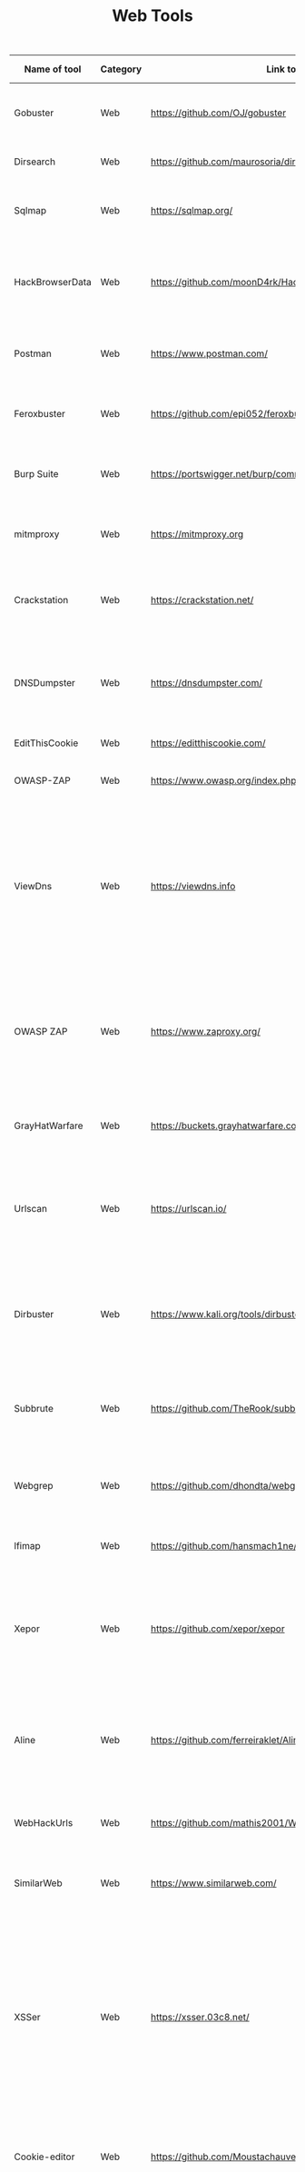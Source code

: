 <h1 align="center"> Web Tools </h1>
<br>



   
| Name of tool    | Category | Link to the tool                                               | Short Discription                                                                                                                                                                                                                                                                                                                                              |
| --------------- | -------- | -------------------------------------------------------------- | -------------------------------------------------------------------------------------------------------------------------------------------------------------------------------------------------------------------------------------------------------------------------------------------------------------------------------------------------------------- |
| Gobuster        | Web      | https://github.com/OJ/gobuster                                 | Bruteforce tool for finding directories and files in webserver                                                                                                                                                                                                                                                                                                 |
| Dirsearch       | Web      | https://github.com/maurosoria/dirsearch                        | Tool for scanning a website path.                                                                                                                                                                                                                                                                                                                              |
| Sqlmap          | Web      | https://sqlmap.org/                                            | automates the process of detecting and exploiting SQL injection                                                                                                                                                                                                                                                                                                |
| HackBrowserData | Web      | https://github.com/moonD4rk/HackBrowserData                    | Tools that could help us decrypt data like password, bookmark, history from the browser.                                                                                                                                                                                                                                                                       |
| Postman         | Web      | https://www.postman.com/                                       | Tool for testing API calls and stubing the data to APIs to mock the calls                                                                                                                                                                                                                                                                                      |
| Feroxbuster     | Web      | https://github.com/epi052/feroxbuster                          | A simple, fast, recursive content discovery tool written in Rust                                                                                                                                                                                                                                                                                               |
| Burp Suite      | Web      | https://portswigger.net/burp/communitydownload                 | It is tool for performing security testing of web applications.                                                                                                                                                                                                                                                                                                |
| mitmproxy       | Web      | https://mitmproxy.org                                          | Mitmproxy is a free and open source interactive HTTPS proxy.                                                                                                                                                                                                                                                                                                   |
| Crackstation    | Web      | https://crackstation.net/                                      | CrackStation is a massive pre-computed lookup tables to crack password hashes.                                                                                                                                                                                                                                                                                 |
| DNSDumpster     | Web      | https://dnsdumpster.com/                                       | DNSdumpster is a FREE domain research tool that can discover hosts related to a domain.                                                                                                                                                                                                                                                                        |
| EditThisCookie  | Web      | https://editthiscookie.com/                                    | Cookie viewer and editor                                                                                                                                                                                                                                                                                                                                       |
| OWASP-ZAP       | Web      | https://www.owasp.org/index.php/OWASP_Zed_Attack_Proxy_Project | Owasp-zap tool is used to scan web application.                                                                                                                                                                                                                                                                                                                |
| ViewDns         | Web      | https://viewdns.info                                           | ViewDNS is used to search for Domain/IP address info and can reverse search about the IP address of the website. Many of the tools are included in it as: Reverse IP Lookup,IP Whois,etc                                                                                                                                                                       |
| OWASP ZAP       | Web      | https://www.zaproxy.org/                                       | OWASP Zed Attact Proxy (ZAP) used for spidering website/passive scanning of website. It contain scanner,proxy and many other features.                                                                                                                                                                                                                         |
| GrayHatWarfare  | Web      | https://buckets.grayhatwarfare.com/                            | Website used to look for publicly exposed s3 buckets of AWS servers                                                                                                                                                                                                                                                                                            |
| Urlscan         | Web      | https://urlscan.io/                                            | urlscan.io is a free service to scan and analyse websites. It record the activity that this page navigation creates.                                                                                                                                                                                                                                           |
| Dirbuster       | Web      | https://www.kali.org/tools/dirbuster/                          | DirBuster is a multi threaded java application designed to brute force directories and files names on web/application servers.                                                                                                                                                                                                                                 |
| Subbrute        | Web      | https://github.com/TheRook/subbrute                            | A DNS meta-query spider that enumerates DNS records, and subdomains.                                                                                                                                                                                                                                                                                           |
| Webgrep         | Web      | https://github.com/dhondta/webgrep                             | grep for Web pages, with JS deobfuscation, CSS unminifying and OCR on images.                                                                                                                                                                                                                                                                                  |
| lfimap          | Web      | https://github.com/hansmach1ne/lfimap                          | Local file inclusion discovery and exploitation tool                                                                                                                                                                                                                                                                                                           |
| Xepor           | Web      | https://github.com/xepor/xepor                                 | Xepor, a web routing framework for reverse engineers and security researchers, brings the best of mitmproxy & Flask                                                                                                                                                                                                                                            |
| Aline           | Web      | https://github.com/ferreiraklet/Aline                          | A tool that simply downloads files of a certain type, located on a certain domain and indexed by Google.                                                                                                                                                                                                                                                       |
| WebHackUrls     | Web      | https://github.com/mathis2001/WebHackUrls                      | A tool for URl recon with filter by keyword and saving results to file.                                                                                                                                                                                                                                                                                        |
| SimilarWeb      | Web      | https://www.similarweb.com/                                    | A tool that provides detailed website traffic analysis                                                                                                                                                                                                                                                                                                         |
| XSSer           | Web      | https://xsser.03c8.net/                                        | Cross Site "Scripter" (aka XSSer) is an automatic -framework- to detect, exploit and report XSS vulnerabilities in web-based applications. It provides several options to try to bypass certain filters and various special techniques for code injection.                                                                                                     |
| Cookie-editor   | Web      | https://github.com/Moustachauve/cookie-editor                  | Browser extension to create, edit and delete cookies for the current tab.                                                                                                                                                                                                                                                                                      |
| Chrome DevTools | Web      | https://developer.chrome.com/docs/devtools/                    | Chrome provides a set of tools for web developers. These tools are built into Google Chrome. It has the functionality to view and change the DOM and a Page’s Style. With Chrome DevTools, you will be able to view messages, run & debug JavaScript in the Console, edit the pages on-the-fly, diagnose the problem quickly, and optimize the website speed . |
| Nessus          | Web      | https://www.tenable.com/downloads/nessus?loginAttempted=true   | An all in one tool that has various featured like network scan , website scan , api scan , etc                                                                                                                                                                                                                                                                 |
| Wappalyzer      | Web      | https://github.com/wappalyzer/wappalyzer                       | Browser extension which identifies technologies on websites                                                                                                                                                                                                                                                                                                    |
| Raccoon      | Web      | https://github.com/evyatarmeged/Raccoon       | A high-performance offensive security tool for reconnaissance and vulnerability scanning |
| ffuf          | Web     | https://github.com/ffuf/ffuf                  | Fast web fuzzer written in Go  |




<br>
<h1 align="center"> Misc Tools </h1>
<br>




| Name of tool     | Category | Link to the tool                              | Short Description                                                                                                              |
| ---------------- | -------- | --------------------------------------------- | ------------------------------------------------------------------------------------------------------------------------------ |
| Oh My Zsh        | Misc     | https://github.com/ohmyzsh/ohmyzsh            | Framework for zsh terminal customization.                                                                                      |
| CyberChef        | Misc     | https://gchq.github.io/CyberChef/             | Browser tool for quickly testing various encoding/encryption operations on a given input, such as base64, XOR, hexdumping, ... |
| Hash-Identify    | Misc     | https://github.com/blackploit/hash-identifier | Software to identify the different types of hashes used to encrypt data and especially passwords.                              |
| dCode            | Misc     | https://www.dcode.fr/tools-list               | A online tool for identifying and decoding various ciphers                                                                     |
| ShadowcryptTools | Misc     | https://shadowcrypt.net/tools/                | A collection of 24 online tools for OSINT, network scanning, MD5 encryption and many others                                    |
| Android-SDK      | android  | https://developer.android.com/studio          | A tool for development of android app using android-sdk,emulator                                                               |
| Hash Analyzer    | Misc     | https://www.tunnelsup.com/hash-analyzer/      | A website that helps to identify hash types.                                                                                   |
| Audacity         | Misc     | https://www.audacityteam.org/download/        | An audio editor that can be used for waveform and spectrum steganography.                                                      |
| prezto           | Misc     | https://github.com/sorin-ionescu/prezto       | Prezto is the configuration framework for Zsh                                                                                  |
| instances        | Misc     | https://instances.vantage.sh/                 | Tool to compare EC2 metrics and pricing on AWS                                                                                 |
| Malzilla         | Misc     | https://malzilla.sourceforge.net/             | Malware hunting tool. It shows you the full source of webpages and all the HTTP headers                                        |
| XOR Calculator   | Misc     | https://xor.pw/#                              | Browser tool for calculate XOR (biner, decimal, hexadecimal, ASCII)                                                            |




<br>
<h1 align="center"> OSINT Tools </h1>
<br>




| Name of tool       | Category | Link to the tool                               | Short Description                                                                                                                                                                        |
| ------------------ | -------- | ---------------------------------------------- | ---------------------------------------------------------------------------------------------------------------------------------------------------------------------------------------- |
| ReconDog           | OSINT    | https://github.com/s0md3v/ReconDog             | An OSINT tool which uses api to collect all data , no direct contact with user is made.                                                                                                  |
| Spiderfoot         | OSINT    | https://www.spiderfoot.net/                    | Spiderfoot is automating the process of gathering intelligence about a given target, which may be an IP address.                                                                         |
| Holehe             | OSINT    | https://github.com/megadose/holehe             | Holehe checks if an email is attached to an account on sites like twitter, instagram, imgur and more than 120 others                                                                     |
| Epieos             | OSINT    | https://epieos.com/                            | Retrieve information linked to an email address, without notifying its user                                                                                                              |
| Spiderfoot         | OSINT    | https://www.spiderfoot.net/                    | Spiderfoot is automating the process of gathering intelligence about a given target, which may be an IP address.                                                                         |
| Geogramint         | OSINT    | https://github.com/Alb-310/Geogramint          | An OSINT Geolocalization tool for Telegram that find nearby users and groups                                                                                                             |
| geocreepy          | OSINT    | http://geocreepy.com                           | A Geolocation OSINT Tool. Offers geolocation information gathering through social networking platforms.                                                                                  |
| ViewDns            | OSINT    | https://viewdns.info                           | ViewDNS is used to search for Domain/IP address info and can reverse search about the IP address of the website. Many of the tools are included in it as: Reverse IP Lookup,IP Whois,etc |
| Sherlock           | OSINT    | https://github.com/sherlock-project/sherlock   | Hunt down social media accounts by username across social networks                                                                                                                       |
| Hunter.io          | OSINT    | https://hunter.io/                             | Hunter lets you find professional email addresses in seconds and connect with the people that matter for your business.                                                                  |
| InstantUsername    | OSINT    | https://instantusername.com/#/                 | Tool to search for a given username in all social media                                                                                                                                  |
| Twint              | OSINT    | https://github.com/twintproject/twint          | A Python Tool to scrape twitter data without API limitations                                                                                                                             |
| KnockKnock         | OSINT    | https://github.com/harleo/knockknock           | A script written in #go that queries the ViewDNSInfo API (free, 500 results limit) and gets a list of domains related to target domain                                                   |
| WEBOSINT           | OSINT    | https://github.com/C3n7ral051nt4g3ncy/webosint | Simple #python tool for step-by-step collection of domain information using HackerTarget and whoisxmlapi APIs.                                                                           |
| OSINT Search Tools | OSINT    | https://osint.hopain.cyou/index.html           | Several hundred links for quick search in Social Media, Communties, Maps, Documents Search Engines                                                                                       |
| SnapScraper        | OSINT    | https://rhematt.github.io/Snap-Scraper/        | SnapScraper is an open source intelligence tool which enables users to download media uploaded to Snapchat’s Snap Map using a set of latitude and longitiude co-ordinates.               |
| GitHound           | OSINT    | https://github.com/tillson/git-hound           | A useful tool to extract sensitive information leaked on github, can be used for bug bounty hunting.                                                                                     |
| Sublist3r          | OSINT    | https://github.com/aboul3la/Sublist3r          | Sublist3r is a python tool designed to enumerate subdomains of websites using OSINT                                                                                                      |
| Maltego            | OSINT    | https://github.com/M0m0SMS-OSINT/Maltego       | Maltego is a Java application that simplify and expedite your investigations.Thanks to its fantastic access to databases and visualization tools.                                        |
| DeHashed           | OSINT    | https://www.dehashed.com/                      | DeHashed is a hacked database search engine to help secure accounts and provide insight on database breaches and account leaks                                                           |
| octosuite          | OSINT    | https://github.com/bellingcat/octosuite        | Advanced Github OSINT Framework                                                                                                                                                          |
| Watools            | OSINT    | https://Watools.io                             | download whatsapp profile picture                                                                                                                                                        |
| WAGSCRAPER         | OSINT    | https://github.com/riz4d/WaGpScraper           | A Python Oriented tool to Scrap WhatsApp Group Link using Google Dork it Scraps Whatsapp Group Links From Google Results And Gives Working Links.                                        |







<br>
<h1 align="center"> Forensics Tool</h1>
<br>






| Name of tool | Category  | Link to the tool                      | Short Description                                                                               |
| ------------ | --------- | ------------------------------------- | ----------------------------------------------------------------------------------------------- |
| Exiftool     | Forensics | https://github.com/exiftool           | Tool for looking into meta data and other useful information related to a particular image file |
| Binwalk      | Forensics | https://github.com/ReFirmLabs/binwalk | Tool for searching a given binary image for embedded files and executable code.                 |
| Forensically | Forensics  | https://29a.ch/photo-forensics/#forensic-magnifier | Forensically is a set of free tools for digital image forensics.                  |
| Aperisolve | Forensics | https://www.aperisolve.com/ | Its offerings, which span the gamut of image analysis, include Steghide, Binwalk, Exiftool, and many others. |
| DTMF decoder | Forensics | https://unframework.github.io/dtmf-detect/ | Tool to solve DTMF audio based forensics |
| Dislocker |  Forensics | http://www.hsc.fr/ressources/outils/dislocker/ | Tool for reading Bitlocker encrypted partitions. |
| Firmware-mod-kit | Forensics | https://code.google.com/p/firmware-mod-kit/ | Tools for firmware packing/unpacking. |
| StegOnline | Forensics | https://stegonline.georgeom.net/ | [Steganography](https://en.wikipedia.org/wiki/Steganography) tool for extracting embedded data from images. A web-based, accessible and open-source port of StegSolve. |
| Sherloq | Forensics | https://github.com/GuidoBartoli/sherloq | An open-source digital image forensic toolset |
| Lookyloo | Forensics | https://lookyloo.circl.lu/ | Webapp allowing to scrape a website and then displays a tree of domains calling each other |   
| pngtools | Forensics | https://github.com/mikalstill/pngtools | An open-source tool to dissect pngs. |
| Creddump | Forensics | https://github.com/moyix/creddump | Dump windows credentials |
| Network Miner | Forensics | http://www.netresec.com/?page=NetworkMiner | Network Forensic Analysis Tool. NetworkMiner can be used as a passive network sniffer/packet capturing tool in order to detect operating systems, sessions, hostnames, open ports etc. without putting any traffic on the network |
| fcrackzip | Forensics | https://github.com/hyc/fcrackzip | Brute-force guesses a zip password (for passwords <7 characters or so) |



<br>
<h1 align="center"> Pwn Tools </h1>
<br>



| Name of tool | Category | Link to the tool                                            | Short Description                                                                                     |
| ------------ | -------- | ----------------------------------------------------------- | ----------------------------------------------------------------------------------------------------- |
| one_gadget   | pwn      | https://github.com/david942j/one_gadget                     | Tool for finding ROP-tools in libc6.so.6                                                              |
| pwntools     | pwn      | https://github.com/Gallopsled/pwntools                      | Library to develop exploits in Python                                                                 |
| metasploit   | pwn      | https://www.metasploit.com/                                 | Very powerful penetration testing framework                                                           |
| Nmap         | pwn      | https://nmap.org/                                           | utility for network discovery and security auditing.                                                  |
| Wireshark    | pwn      | https://wireshark.org/                                      | Network protocol analyzer tool                                                                        |
| RustScan     | pwn      | https://github.com/RustScan/RustScan                        | The fast port scanner.                                                                                |
| Linpeas      | pwn      | https://github.com/carlospolop/PEASS-ng/tree/master/linPEAS | Shows the ways to escalate privileges on Linux                                                        |
| Crackmapexec | pwn      | https://github.com/Porchetta-Industries/CrackMapExec        | post-exploitation tool that helps automate assessing the security of large Active Directory networks. |





<br>
<h1 align="center"> Cryptography Tools </h1>
<br>




| Name of tool  | Category | Link to the tool                            | Short Description                                                                                                     |
| ------------- | -------- | ------------------------------------------- | --------------------------------------------------------------------------------------------------------------------- |
| RsaCtfTool    | Crypto   | https://github.com/RsaCtfTool/RsaCtfTool    | RSA multi attacks tool : uncipher data from weak public key.                                                          |
| CTF-CryptTool | Crypto   | https://github.com/karma9874/CTF-CryptoTool | Works for the cipher which does not have a key.                                                                       |
| Hash-Extender | Crypto   | https://github.com/iagox86/hash_extender    | Tool for performing hash length extension attacks                                                                     |
| Featherduster | Crypto   | https://github.com/nccgroup/featherduster   | An automated, modular cryptanalysis tool.                                                                             |
| Hashkill      | Crypto   | https://github.com/gat3way/hashkill         | hashkill password recovery tool                                                                                       |
| Yafu          | Crypto   | http://sourceforge.net/projects/yafu/       | Automated integer factorization.                                                                                      |
| Factordb      | Crypto   | http://factordb.com/                        | Automated Integer Factorization.                                                                                      |
| Cointracking  | Crypto   | [https://cryptomaniaks.com/]                | Allows you to import all of your historical transaction data manually or via API.                                     |
| Ciphers       | Crypto   | [https://rumkin.com/tools/cipher/]          | A collection of different ciphers tools to encrypt/decrypt messages.                                                  |
| StegoCracker  | Crypto   | https://github.com/W1LDN16H7/StegoCracker   | Stego is an open-source and free steganography tool that lets you hide your secret message in an image or audio file. |
| PkCrack       | Crypto   | https://github.com/keyunluo/pkcrack         | A tool for breaking PkZip-encryption.                                                                                 |
| XORTool       | Crypto   | https://github.com/hellman/xortool          | A tool to analyze multi-byte xor cipher.                                                                              |
|Patator   | Crypto |https://github.com/lanjelot/patator | Patator is a multi-purpose brute-forcer, with a modular design.|




<br>
<h1 align="center"> Reverse Engineering Tools </h1>
<br>




| Name of tool     | Category            | Link to the tool                            | Short Description                                                                                                                              |
|--------------    |-----------          |-----------------------------------------    |---------------------------------------------------------------------------------                                                               |
| Z3 Solver        | Reverse Engineering | https://github.com/Z3Prover/z3              | SAT Solver for automating finding value with multiple constraint checks                                                                        |
| cutter           | Reverse Engineering | https://github.com/rizinorg/cutter          | Reverse Engineering platform (disassembler)                                                                                                    |
| IDA              | Reverse Engineering | https://hex-rays.com/ida-pro/               | Tool for disassembling a binary file and also a versatile debugger                                                                             |
| gdb              | Reverse Engineering | https://www.sourceware.org/gdb/             | Tool that lets you step through the assembly code as it runs, and examine the contents of registers and memory.                                |
| Ghidra           | Reverse Engineering | https://github.com/NationalSecurityAgency/ghidra | It is a reverse engineering framework made by the NSA      |
| Java Decompilers           | Reverse Engineering | http://www.javadecompilers.com/ | An online decompiler for Java and Android APKs      |
| ScyllaHide           | Reverse Engineering | https://github.com/x64dbg/ScyllaHide | ScyllaHide is an advanced open-source x64/x86 user mode Anti-Anti-Debug library. It hooks various functions to hide debugging.     |
| WinHex | Reverse Engineering | https://x-ways.net/winhex/ | WinHex is an advanced tool for everyday and emergency use: inspect and edit all kinds of files, recover deleted files or lost data from hard drives with corrupt file systems or from digital camera cards. |
| Androguard | Reverse Engineering | https://github.com/androguard/androguard | It is a reverse engineering for Android applications. |
| ImHex | Reverse Engineering | https://github.com/WerWolv/ImHex | A Hex Editor for Reverse Engineers, And Programmers. Support useful features for Hex editing. |
| BinUtils | Reverse Engineering | http://www.gnu.org/software/binutils/binutils.html | The GNU Binary Utilities, or Binutils, are a set of programming tools for creating and managing binary programs, object files, libraries, profile data, and assembly source code. |
| Binary Ninja | Reverse Engineering | https://binary.ninja/ | It has the ability to deconstruct binary files and show the results in linear or graph representations. It automatically analyses the code in-depth, producing data that aids in binary analysis. |
| Hashcat      | Reverse Engineering | https://hashcat.net/hashcat/                       | hashcat is the world's fastest and most advanced password recovery utility. hashcat currently supports CPUs, GPUs, and other hardware accelerators on Linux, Windows, and macOS.                            |
| Ciphey           | Reverse Engineering       | https://github.com/Ciphey/Ciphey            | Tool to automaticaaly decrypt encryptions without knowing the key or cipher, decode encoding and crack hashes.
| GDB           | Reverse Engineering       | https://www.sourceware.org/gdb/download/         | You can download the most recent official release of GDB from either Project GNU's FTP server, or Red Hat's sources site.
| JD-GUI           | Reverse Engineering       | http://java-decompiler.github.io/#jd-gui-overview        | The “Java Decompiler project” aims to develop tools in order to decompile and analyze Java 5 “byte code” and the later versions.